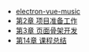 * [electron-vue-music](/README.md)
* [第2章 项目准备工作](/第2章-项目准备工作.md)
* [第3章 页面骨架开发](/第3章-页面骨架开发.md)
* [第14章 课程总结](/第14章-课程总结.md)

